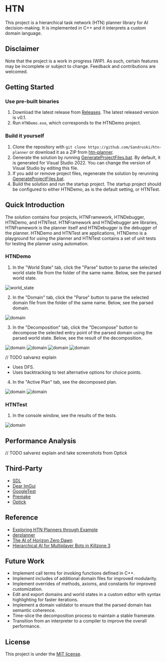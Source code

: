 # HTN
This project is a hierarchical task network (HTN) planner library for AI decision-making. It is implemented in C++ and it interprets a custom domain language.

## Disclaimer
Note that the project is a work in progress (WIP). As such, certain features may be incomplete or subject to change. Feedback and contributions are welcomed.

## Getting Started

### Use pre-built binaries
1. Download the latest release from [Releases](https://github.com/Sandruski/htn-planner/releases). The latest released version is v0.1.
2. Run `HTNDemo.exe`, which corresponds to the HTNDemo project.

### Build it yourself
1. Clone the repository with `git clone https://github.com/Sandruski/htn-planner` or download it as a ZIP from [htn-planner](https://github.com/Sandruski/htn-planner).
2. Generate the solution by running [GenerateProjectFiles.bat](https://github.com/Sandruski/htn-planner/blob/main/GenerateProjectFiles.bat). By default, it is generated for Visual Studio 2022. You can change the version of Visual Studio by editing this file.
3. If you add or remove project files, regenerate the solution by rerunning [GenerateProjectFiles.bat](https://github.com/Sandruski/htn-planner/blob/main/GenerateProjectFiles.bat).
4. Build the solution and run the startup project. The startup project should be configured to either HTNDemo, as is the default setting, or HTNTest.

## Quick Introduction
The solution contains four projects, HTNFramework, HTNDebugger, HTNDemo, and HTNTest. HTNFramework and HTNDebugger are libraries, HTNFramework is the planner itself and HTNDebugger is the debugger of the planner. HTNDemo and HTNTest are applications, HTNDemo is a playground for using the planner and HTNTest contains a set of unit tests for testing the planner using automation.

### HTNDemo
1. In the "World State" tab, click the "Parse" button to parse the selected world state file from the folder of the same name. Below, see the parsed world state.

![world_state](https://github.com/Sandruski/htn-planner/blob/main/docs/images/world_state_tab.png)

2. In the "Domain" tab, click the "Parse" button to parse the selected domain file from the folder of the same name. Below, see the parsed domain.

![domain](https://github.com/Sandruski/htn-planner/blob/main/docs/images/domain_tab.png)

3. In the "Decomposition" tab, click the "Decompose" button to decompose the selected entry point of the parsed domain using the parsed world state. Below, see the result of the decomposition.

![domain](https://github.com/Sandruski/htn-planner/blob/main/docs/images/main_decomposition_successful_choice_point_tab.png)
![domain](https://github.com/Sandruski/htn-planner/blob/main/docs/images/main_decomposition_choice_points_tab.png)
![domain](https://github.com/Sandruski/htn-planner/blob/main/docs/images/main_decomposition_failed_choice_point_tab.png)
![domain](https://github.com/Sandruski/htn-planner/blob/main/docs/images/secondary_decomposition_tab.png)

// TODO salvarez explain
- Uses DFS.
- Uses backtracking to test alternative options for choice points.

4. In the "Active Plan" tab, see the decomposed plan.

![domain](https://github.com/Sandruski/htn-planner/blob/main/docs/images/main_active_plan_tab.png)
![domain](https://github.com/Sandruski/htn-planner/blob/main/docs/images/secondary_active_plan_tab.png)

### HTNTest
1. In the console window, see the results of the tests.

![domain](https://github.com/Sandruski/htn-planner/blob/main/docs/images/test_result_window.png)

## Performance Analysis

// TODO salvarez explain and take screenshots from Optick

## Third-Party
- [SDL](https://www.libsdl.org/)
- [Dear ImGui](https://github.com/ocornut/imgui)
- [GoogleTest](https://google.github.io/googletest/)
- [Premake](https://premake.github.io/)
- [Optick](https://github.com/bombomby/optick)

## Reference
- [Exploring HTN Planners
through Example](https://www.gameaipro.com/GameAIPro/GameAIPro_Chapter12_Exploring_HTN_Planners_through_Example.pdf)
- [derplanner](https://github.com/alexshafranov/derplanner)
- [The AI of Horizon Zero Dawn](https://www.guerrilla-games.com/read/the-ai-of-horizon-zero-dawn)
- [Hierarchical AI for Multiplayer
Bots in Killzone 3](https://www.gameaipro.com/GameAIPro/GameAIPro_Chapter29_Hierarchical_AI_for_Multiplayer_Bots_in_Killzone_3.pdf)

## Future Work
- Implement call terms for invoking functions defined in C++.
- Implement includes of additional domain files for improved modularity.
- Implement overrides of methods, axioms, and constants for improved customization.
- Edit and export domains and world states in a custom editor with syntax highlighting for faster iterations.
- Implement a domain validator to ensure that the parsed domain has semantic coherence.
- Time-slice the decomposition process to maintain a stable framerate.
- Transition from an interpreter to a compiler to improve the overall performance.

## License
This project is under the [MIT license](https://github.com/Sandruski/htn-planner/blob/main/LICENSE).